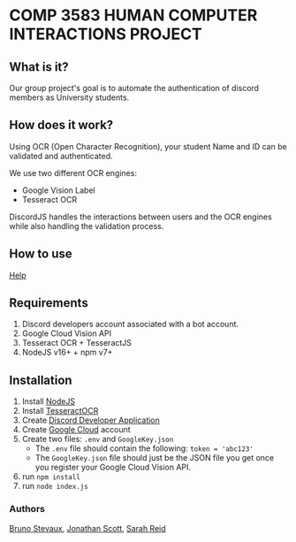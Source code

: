 # COMP 3583 HUMAN COMPUTER INTERACTIONS PROJECT

## What is it?

Our group project's goal is to automate the authentication of discord members as University students.

## How does it work?

Using OCR (Open Character Recognition), your student Name and ID can be validated and authenticated.

We use two different OCR engines:

- Google Vision Label
- Tesseract OCR

DiscordJS handles the interactions between users and the OCR engines while also handling the validation process.

## How to use

[Help](https://github.com/BrunoStevaux/HCI2021/blob/main/help.md)

## Requirements

1. Discord developers account associated with a bot account.
2. Google Cloud Vision API
3. Tesseract OCR + TesseractJS
4. NodeJS v16+ + npm v7+

## Installation

1. Install [NodeJS](https://nodejs.org/en/)
2. Install [TesseractOCR](https://github.com/tesseract-ocr/tesseract)
3. Create [Discord Developer Application](https://discord.com/developers/applications/)
4. Create [Google Cloud](https://cloud.google.com/vision/) account
5. Create two files: `.env` and `GoogleKey.json`
    - The `.env` file should contain the following: ```token = 'abc123'```
    - The `GoogleKey.json` file should just be the JSON file you get once you register your Google Cloud Vision API.
6. run `npm install`
7. run `node index.js`

### Authors

[Bruno Stevaux](https://github.com/BrunoStevaux), [Jonathan Scott](https://github.com/VBJDAS), [Sarah Reid](https://github.com/Dshorty)